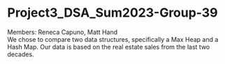 # Project3_DSA_Sum2023-Group-39
Members: Reneca Capuno, Matt Hand   
We chose to compare two data structures, specifically a Max Heap and a Hash Map.
Our data is based on the real estate sales from the last two decades.

